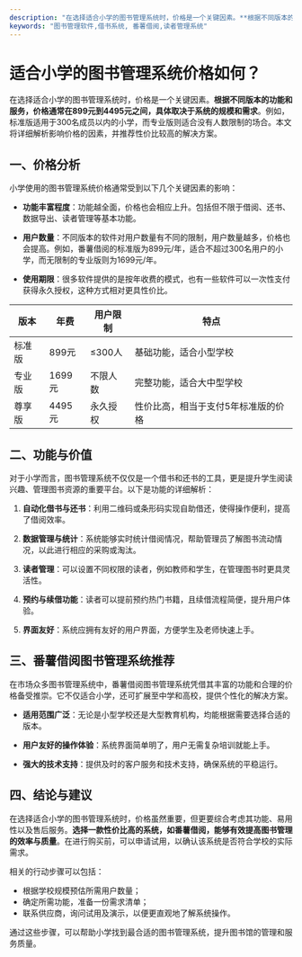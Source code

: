 ```yaml
---
description: "在选择适合小学的图书管理系统时，价格是一个关键因素。**根据不同版本的功能和服务，价格通常在899元到4495元之间，具体取决于系统的规模和需求**。例如，标准版适用于300名成员以内的小学，而专业版则适合没有人数限制的场合。本文将详细解析影响价格的因素，并推荐性价比较高的解决方案。"
keywords: "图书管理软件,借书系统, 番薯借阅,读者管理系统"
---
```

# 适合小学的图书管理系统价格如何？

在选择适合小学的图书管理系统时，价格是一个关键因素。**根据不同版本的功能和服务，价格通常在899元到4495元之间，具体取决于系统的规模和需求**。例如，标准版适用于300名成员以内的小学，而专业版则适合没有人数限制的场合。本文将详细解析影响价格的因素，并推荐性价比较高的解决方案。

## 一、价格分析

小学使用的图书管理系统价格通常受到以下几个关键因素的影响：

- **功能丰富程度**：功能越全面，价格也会相应上升。包括但不限于借阅、还书、数据导出、读者管理等基本功能。
  
- **用户数量**：不同版本的软件对用户数量有不同的限制，用户数量越多，价格也会提高。例如，番薯借阅的标准版为899元/年，适合不超过300名用户的小学，而无限制的专业版则为1699元/年。

- **使用期限**：很多软件提供的是按年收费的模式，也有一些软件可以一次性支付获得永久授权，这种方式相对更具性价比。

| 版本         | 年费       | 用户限制          | 特点                                 |
|--------------|------------|------------------|--------------------------------------|
| 标准版      | 899元     | ≤300人           | 基础功能，适合小型学校               |
| 专业版      | 1699元    | 不限人数         | 完整功能，适合大中型学校             |
| 尊享版      | 4495元    | 永久授权         | 性价比高，相当于支付5年标准版的价格 |

## 二、功能与价值

对于小学而言，图书管理系统不仅仅是一个借书和还书的工具，更是提升学生阅读兴趣、管理图书资源的重要平台。以下是功能的详细解析：

1. **自动化借书与还书**：利用二维码或条形码实现自助借还，使得操作便利，提高了借阅效率。
   
2. **数据管理与统计**：系统能够实时统计借阅情况，帮助管理员了解图书流动情况，以此进行相应的采购或淘汰。

3. **读者管理**：可以设置不同权限的读者，例如教师和学生，在管理图书时更具灵活性。

4. **预约与续借功能**：读者可以提前预约热门书籍，且续借流程简便，提升用户体验。

5. **界面友好**：系统应拥有友好的用户界面，方便学生及老师快速上手。

## 三、番薯借阅图书管理系统推荐

在市场众多图书管理系统中，番薯借阅图书管理系统凭借其丰富的功能和合理的价格备受推崇。它不仅适合小学，还可扩展至中学和高校，提供个性化的解决方案。

- **适用范围广泛**：无论是小型学校还是大型教育机构，均能根据需要选择合适的版本。
  
- **用户友好的操作体验**：系统界面简单明了，用户无需复杂培训就能上手。

- **强大的技术支持**：提供及时的客户服务和技术支持，确保系统的平稳运行。

## 四、结论与建议

在选择适合小学的图书管理系统时，价格虽然重要，但更要综合考虑其功能、易用性以及售后服务。**选择一款性价比高的系统，如番薯借阅，能够有效提高图书管理的效率与质量**。在进行购买前，可以申请试用，以确认该系统是否符合学校的实际需求。

相关的行动步骤可以包括：

- 根据学校规模预估所需用户数量；
- 确定所需功能，准备一份需求清单；
- 联系供应商，询问试用及演示，以便更直观地了解系统操作。

通过这些步骤，可以帮助小学找到最合适的图书管理系统，提升图书馆的管理和服务质量。
